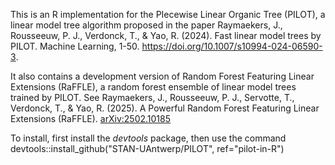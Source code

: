 This is an R implementation for the PIecewise Linear Organic Tree (PILOT), a linear model tree algorithm proposed in the paper Raymaekers, J., Rousseeuw, P. J., Verdonck, T., & Yao, R. (2024). Fast linear model trees by PILOT. Machine Learning, 1-50. https://doi.org/10.1007/s10994-024-06590-3.

It also contains a development version of Random Forest Featuring Linear Extensions (RaFFLE), a random forest ensemble of linear model trees trained by PILOT. See 
Raymaekers, J., Rousseeuw, P. J., Servotte, T., Verdonck, T., & Yao, R. (2025). A Powerful Random Forest Featuring Linear Extensions (RaFFLE). 	[arXiv:2502.10185](https://doi.org/10.48550/arXiv.2502.10185)


To install, first install the _devtools_ package, then use the command
devtools::install_github("STAN-UAntwerp/PILOT", ref="pilot-in-R")
